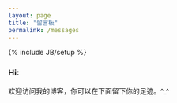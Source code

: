 ```yaml
---
layout: page 
title: "留言板"
permalink: /messages
---
```

{% include JB/setup %}

### Hi:

欢迎访问我的博客，你可以在下面留下你的足迹。\^_\^


